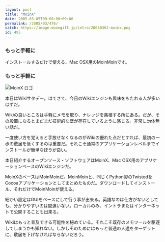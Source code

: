 ```yaml
---
layout: post
title: "MoinX"
date: 2005-03-05T09:00:00+09:00
permalink: /2005/03/476/
catch: https://image.moongift.jp/intro/20050302-moinx.png
id: 495
---
```

### もっと手軽に
  
インストールするだけで使える、Mac OSX用のMoinMoinです。  
<!--more-->  

### もっと手軽に
  

![MoinX ロゴ](https://image.moongift.jp/intro/20050302-moinx.png "MoinX ロゴ")

  

本日はWikiサタデー。はてさて、今日のWikiエンジンも興味をもたれる人が多いはずだ。

  

Wikiの良いところは手軽にメモを取り、ナレッジを集積する所にある。だが、その設置になるとまだまだ技術的な壁が存在しているように感じる。非常に勿体無い話だ。

  

一度使い方を覚えると手放せなくなるのがWikiの優れた点だとすれば、最初の一歩の敷居を低くするのは重要だ。それこそ通常のアプリケーションレベルまでインストールが簡単なほうが良い。

  

本日紹介するオープンソース・ソフトウェアはMoinX、Mac OSX用のアプリケーションベースのWikiエンジンだ。

  

MoinXのベースはMoinMoinだ。MoinMoinと、同じくPython製のTwistedをCocoaアプリケーションとしてまとめたものだ。ダウンロードしてインストール、それだけでMoinMoinが使える。

  

細かい設定はGUIをベースにして行う事が出来る。英語なのは仕方がないとしても、分かりやすいのは間違いない。ローカルのみ、イントラまたはインターネットで公開することも出来る。

  

Wikiはもっと普及できる可能性を秘めている。それこそ既存のメモツールを駆逐してしまうかも知れない。しかしそのためにはもっと普通の人達をターゲットに、敷居を下げなければならないだろう。

